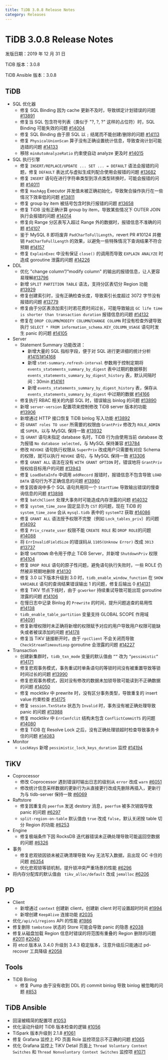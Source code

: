 ```yaml
---
title: TiDB 3.0.8 Release Notes
category: Releases
---
```


# TiDB 3.0.8 Release Notes

发版日期：2019 年 12 月 31 日

TiDB 版本：3.0.8

TiDB Ansible 版本：3.0.8

## TiDB

+ SQL 优化器
    - 修复 SQL Binding 因为 cache 更新不及时，导致绑定计划错误的问题 [#13891](http://github.com/pingcap/tidb/pull/13891)
    - 修复当 SQL 包含符号列表（类似于 "?, ?, ?" 这样的占位符）时，SQL Binding 可能失效的问题 [#14004](http://github.com/pingcap/tidb/pull/14004)
    - 修复 SQL Binding 由于原 SQL 以 `;` 结尾而不能创建/删除的问题 [#14113](http://github.com/pingcap/tidb/pull/14113)
    - 修复 `PhysicalUnionScan` 算子没有正确设置统计信息，导致查询计划可能选错的问题 [#14133](http://github.com/pingcap/tidb/pull/14133)
    - 移除 `minAutoAnalyzeRatio` 约束使自动 analyze 更及时 [#14015](http://github.com/pingcap/tidb/pull/14015)
+ SQL 执行引擎
    - 修复 `INSERT/REPLACE/UPDATE ... SET ... = DEFAULT` 语法会报错的问题，修复 `DEFAULT` 表达式与虚拟生成列配合使用会报错的问题 [#13682](http://github.com/pingcap/tidb/pull/13682)
    - 修复 `INSERT` 语句在进行字符串类型到浮点类型转换时，可能会报错的问题 [#14011](http://github.com/pingcap/tidb/pull/14011)
    - 修复 `HashAgg` Executor 并发值未被正确初始化，导致聚合操作执行在一些情况下效率低的问题 [#13811](http://github.com/pingcap/tidb/pull/13811)
    - 修复 group by item 被括号包含时执行报错的问题 [#13658](http://github.com/pingcap/tidb/pull/13658)
    - 修复 TiDB 没有正确计算 group by item，导致某些情况下 OUTER JOIN 执行会报错的问题 [#14014](http://github.com/pingcap/tidb/pull/14014)
    - 修复向 Range 分区表写入超过 Range 外的数据时，报错信息不准确的问题 [#14107](http://github.com/pingcap/tidb/pull/14107)
    - 鉴于 MySQL 8 即将废弃 `PadCharToFullLength`，revert PR #10124 并撤销 `PadCharToFullLength` 的效果，以避免一些特殊情况下查询结果不符合预期 [#14157](http://github.com/pingcap/tidb/pull/14157)
    - 修复 `ExplainExec` 中没有保证 `close()` 的调用而导致 `EXPLAIN ANALYZE` 时造成 goroutine 泄露的问题 [#14226](http://github.com/pingcap/tidb/pull/14226)
+ DDL
    - 优化 "change column”/“modify column" 的输出的报错信息，让人更容易理解[#13796](http://github.com/pingcap/tidb/pull/13796)
    - 新增 `SPLIT PARTITION TABLE` 语法，支持分区表切分 Region  功能 [#13929](http://github.com/pingcap/tidb/pull/13929)
    - 修复创建索引时，没有正确检查长度，导致索引长度超过 3072 字节没有报错的问题 [#13779](http://github.com/pingcap/tidb/pull/13779)
    - 修复由于分区表添加索引时若花费时间过长，可能导致输出 `GC life time is shorter than transaction duration` 报错信息的问题 [#14132](http://github.com/pingcap/tidb/pull/14132)
    - 修复在 `DROP COLUMN`/`MODIFY COLUMN`/`CHANGE COLUMN` 时没有检查外键导致执行 `SELECT * FROM information_schema.KEY_COLUMN_USAGE` 语句时发生 panic 的问题 [#14105](http://github.com/pingcap/tidb/pull/14105)
+ Server
    - Statement Summary 功能改进：
        - 新增大量的 SQL 指标字段，便于对 SQL 进行更详细的统计分析 [#14151](http://github.com/pingcap/tidb/pull/14151)[#14168](http://github.com/pingcap/tidb/pull/14168)
        - 新增 `stmt-summary.refresh-interval` 参数用于控制定期将 `events_statements_summary_by_digest` 表中过期的数据移到  `events_statements_summary_by_digest_history` 表，默认间隔时间：30min [#14161](http://github.com/pingcap/tidb/pull/14161) 
        - 新增 `events_statements_summary_by_digest_history` 表，保存从 `events_statements_summary_by_digest` 中过期的数据 [#14166](http://github.com/pingcap/tidb/pull/14166)
    - 修复执行 RBAC 相关的内部 SQL 时，错误输出 binlog 的问题 [#13890](http://github.com/pingcap/tidb/pull/13890)
    - 新增 `server-version` 配置项来控制修改 TiDB server 版本的功能 [#13906](http://github.com/pingcap/tidb/pull/13906)
    - 新增通过 HTTP 接口恢复 TiDB binlog 写入功能 [#13892](http://github.com/pingcap/tidb/pull/13892)
    - 将 `GRANT roles TO user` 所需要的权限由 `GrantPriv` 修改为 `ROLE_ADMIN` 或 `SUPER`，以与 MySQL 保持一致 [#13932](http://github.com/pingcap/tidb/pull/13932)
    - 当 `GRANT` 语句未指定 database 名时，TiDB 行为由使用当前 database 改为报错 `No database selected`，与 MySQL 保持兼容 [#13784](http://github.com/pingcap/tidb/pull/13784)
    - 修改 `REVOKE` 语句执行权限从  `SuperPriv` 改成用户只需要有对应 Schema 的权限，就可以执行 `REVOKE` 语句，与 MySQL 保持一致 [#13306](http://github.com/pingcap/tidb/pull/13306)
    - 修复 `GRANT ALL` 语法在没有 `WITH GRANT OPTION` 时，错误地将 `GrantPriv` 授权给目标用户的问题 [#13943](http://github.com/pingcap/tidb/pull/13943)
    - 修复 `LoadDataInfo` 中调用  `addRecord` 报错时，报错信息不包含导致 `LOAD DATA` 语句行为不正确信息的问题 [#13980](http://github.com/pingcap/tidb/pull/13980)
    - 修复因查询中多个 SQL 语句共用同一个 `StartTime` 导致输出错误的慢查询信息的问题 [#13898](http://github.com/pingcap/tidb/pull/13898)
    - 修复 `batchClient` 处理大事务时可能造成内存泄露的问题 [#14032](http://github.com/pingcap/tidb/pull/14032)
    - 修复 `system_time_zone` 固定显示为 `CST` 的问题，现在 TiDB 的 `system_time_zone` 会从 `mysql.tidb` 表中的 `systemTZ` 获取 [#14086](http://github.com/pingcap/tidb/pull/14086)
    - 修复 `GRANT ALL` 语法授予权限不完整（例如 `Lock_tables_priv`）的问题 [#14092](http://github.com/pingcap/tidb/pull/14092)
    - 修复 `Priv_create_user` 权限不能 `CREATE ROLE` 和 `DROP ROLE`的问题 [#14088](http://github.com/pingcap/tidb/pull/14088)
    - 将 `ErrInvalidFieldSize` 的错误码从 `1105(Unknow Error)` 改成 `3013`  [#13737](http://github.com/pingcap/tidb/pull/13737)
    - 新增 `SHUTDOWN` 命令用于停止 TiDB Server，并新增 `ShutdownPriv` 权限 [#14104](http://github.com/pingcap/tidb/pull/14104)
    - 修复 `DROP ROLE` 语句的原子性问题，避免语句执行失败时，一些 ROLE 仍然被非预期地删除 [#14130](http://github.com/pingcap/tidb/pull/14130)
    - 修复 3.0 以下版本升级到 3.0 时，`tidb_enable_window_function` 在 `SHOW VARIABLE` 语句的查询结果错误输出 1 的问题，修复后输出 0  [#14131](http://github.com/pingcap/tidb/pull/14131)
    - 修复 TiKV 节点下线时，由于 `gcworker` 持续重试导致可能出现 goroutine 泄露的问题 [#14106](http://github.com/pingcap/tidb/pull/14106)
    - 在慢日志中记录 Binlog 的 `Prewrite` 的时间，提升问题追查的易用性 [#14138](http://github.com/pingcap/tidb/pull/14138)
    - `tidb_enable_table_partition` 变量支持 GLOBAL SCOPE 作用域 [#14091](http://github.com/pingcap/tidb/pull/14091)
    - 修复新增权限时未正确将新增的权限赋予对应的用户导致用户权限可能缺失或者被误添加的问题 [#14178](http://github.com/pingcap/tidb/pull/14178)
    - 修复当 TiKV 链接断开时，由于 `rpcClient` 不会关闭而导致  `CheckStreamTimeoutLoop` goroutine 会泄露的问题 [#14227](http://github.com/pingcap/tidb/pull/14227)
+ Transaction
    - 创建新集群时，`tidb_txn_mode` 变量的默认值由 `””` 改为 `”pessimistic”` [#14171](http://github.com/pingcap/tidb/pull/14171)
    - 修复悲观事务模式，事务重试时单条语句的等锁时间没有被重置导致等锁时间过长的问题 [#13990](http://github.com/pingcap/tidb/pull/13990)
    - 修复悲观事务模式，因对没有修改的数据未加锁导致可能读到不正确数据的问题 [#14050](http://github.com/pingcap/tidb/pull/14050)
    - 修复 mocktikv 中 prewrite 时，没有区分事务类型，导致重复的 insert value 约束检查 [#14175](http://github.com/pingcap/tidb/pull/14175)
    - 修复 `session.TxnState` 状态为 `Invalid` 时，事务没有被正确处理导致 panic 的问题 [#13988](http://github.com/pingcap/tidb/pull/13988)
    - 修复 mocktikv 中 `ErrConfclit` 结构未包含 `ConflictCommitTS` 的问题 [#14080](http://github.com/pingcap/tidb/pull/14080)
    - 修复 TiDB 在 Resolve Lock 之后，没有正确处理锁超时检查导致事务卡住的问题 [#14083](http://github.com/pingcap/tidb/pull/14083)
+ Monitor
    - `LockKeys` 新增 `pessimistic_lock_keys_duration` 监控 [#14194](http://github.com/pingcap/tidb/pull/14194)

## TiKV

+ Coprocessor
    - 修改 Coprocessor 遇到错误时输出日志的级别从 `error` 改成 `warn` [#6051](https://github.com/tikv/tikv/pull/6051)	
    - 修改统计信息采样数据的更新行为从直接更行改成先删除再插入，更新行为与 tidb-server 保持一致 [#6069](https://github.com/tikv/tikv/pull/6096)
+ Raftstore
    - 修复因重复向 `peerfsm` 发送 destory 消息，`peerfsm` 被多次销毁导致 panic 的问题 [#6297](https://github.com/tikv/tikv/pull/6297)
    - `split-region-on-table` 默认值由 `true` 改成 `false`，默认关闭按 table 切分 Region 的功能 [#6253](https://github.com/tikv/tikv/pull/6253)
+ Engine 
    - 修复极端条件下因 RocksDB 迭代器错误未正确处理导致可能返回空数据的问题  [#6326](https://github.com/tikv/tikv/pull/6326)
+ 事务
    - 修复悲观锁因锁未被正确清理导致 Key 无法写入数据，且出现 GC 卡住的问题 [#6354](https://github.com/tikv/tikv/pull/6354)
    - 优化悲观锁等锁机制，提升锁冲突严重场景的性能 [#6296](https://github.com/tikv/tikv/pull/6296)
+ 将内存分配库的默认值由 ` tikv_alloc/default`  改成 `jemalloc` [#6206](https://github.com/tikv/tikv/pull/6206)

## PD

- Client
    - 新增通过 `context` 创建新 client，创建新 client 时可设置超时时间 [#1994](https://github.com/pingcap/pd/pull/1994)
    - 新增创建 `KeepAlive` 连接功能 [#2035](https://github.com/pingcap/pd/pull/2035)
- 优化`/api/v1/regions` API 的性能 [#1986](https://github.com/pingcap/pd/pull/1986)
- 修复删除 `tombstone` 状态的 Store 可能会导致 panic 的隐患 [#2038](https://github.com/pingcap/pd/pull/2038)
- 修复从磁盘加载 Region 信息时错误的将范围有重叠的 Region 删除的问题 [#2011](https://github.com/pingcap/pd/issues/2011) [#2040](https://github.com/pingcap/pd/pull/2040)
- 将 etcd 版本从 3.4.0 升级到 3.4.3 稳定版本，注意升级后只能通过 pd-recover 工具降级 [#2058](https://github.com/pingcap/pd/pull/2058)

## Tools

+ TiDB Binlog
    - 修复 Pump 由于没有收到 DDL 的 commit binlog 导致 binlog 被忽略的问题 [#853](https://github.com/pingcap/tidb-binlog/pull/853)

## TiDB Ansible

- 回滚被精简的配置项 [#1053](https://github.com/pingcap/tidb-ansible/pull/1053)
- 优化滚动升级时 TiDB 版本检查的逻辑 [#1056](https://github.com/pingcap/tidb-ansible/pull/1056)
- TiSpark 版本升级到 2.1.8 [#1061](https://github.com/pingcap/tidb-ansible/pull/1061)
- 修复 Grafana 监控上 PD 页面 Role 监控项显示不正确的问题 [#1065](https://github.com/pingcap/tidb-ansible/pull/1065)
- 优化 Grafana 监控上 TiKV Detail 页面上 `Thread Voluntary Context Switches` 和 `Thread Nonvoluntary Context Switches` 监控项 [#1071](https://github.com/pingcap/tidb-ansible/pull/1071)
